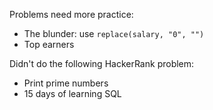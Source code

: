 Problems need more practice:

- The blunder: use ```replace(salary, "0", "")```
- Top earners






Didn't do the following HackerRank problem: 
- Print prime numbers 
- 15 days of learning SQL
